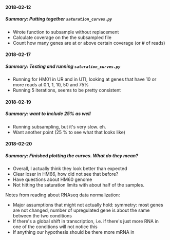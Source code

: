 #### 2018-02-12
##### Summary: Putting together `saturation_curves.py`

* Wrote function to subsample without replacement
* Calculate coverage on the the subsampled file
* Count how many genes are at or above certain coverage (or # of reads)


#### 2018-02-17
##### Summary: Testing and running `saturation_curves.py`

* Running for HM01 in UR and in UTI, looking at genes that have 10 or more reads at 0.1, 1, 10, 50 and 75%
* Running 5 iterations, seems to be pretty consistent


#### 2018-02-19
##### Summary: want to include 25% as well

* Running subsampling, but it's very slow. eh. 
* Want another point (25 % to see what that looks like)


#### 2018-02-20
##### Summary: Finished plotting the curves. What do they mean?

* Overall, I actually think they look better than expected
* Clear loser in HM66, how did not see that before?
* Have questions about HM60 genome
* Not hitting the saturation limits with about half of the samples. 


Notes from reading about RNAseq data normalization:

* Major assumptions that might not actually hold: symmetry: most genes are not changed, number of upregulated gene is about the same between the two conditions
* If there's a global shift in transcription, i.e. if there's just more RNA in one of the conditions will not notice this
* If anything our hypothesis should be there more mRNA in 
